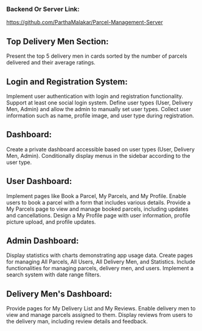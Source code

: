 ### Backend Or Server Link:
https://github.com/ParthaMalakar/Parcel-Management-Server

## Top Delivery Men Section:

Present the top 5 delivery men in cards sorted by the number of parcels delivered and their average ratings.

## Login and Registration System:

Implement user authentication with login and registration functionality.
Support at least one social login system.
Define user types (User, Delivery Men, Admin) and allow the admin to manually set user types.
Collect user information such as name, profile image, and user type during registration.
## Dashboard:

Create a private dashboard accessible based on user types (User, Delivery Men, Admin).
Conditionally display menus in the sidebar according to the user type.
## User Dashboard:

Implement pages like Book a Parcel, My Parcels, and My Profile.
Enable users to book a parcel with a form that includes various details.
Provide a My Parcels page to view and manage booked parcels, including updates and cancellations.
Design a My Profile page with user information, profile picture upload, and profile updates.
## Admin Dashboard:

Display statistics with charts demonstrating app usage data.
Create pages for managing All Parcels, All Users, All Delivery Men, and Statistics.
Include functionalities for managing parcels, delivery men, and users.
Implement a search system with date range filters.

## Delivery Men's Dashboard:

Provide pages for My Delivery List and My Reviews.
Enable delivery men to view and manage parcels assigned to them.
Display reviews from users to the delivery man, including review details and feedback.
